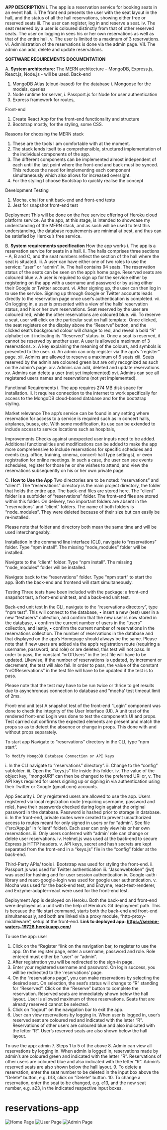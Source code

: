 **APP DESCRIPTION**
i.	The app is a reservation service for booking seats in an event hall.
ii.	The front end presents the user with the seat layout in the hall, and the status of all the hall reservations, showing either free or reserved seats
iii.	The user can register, log in and reserve a seat.
iv.	The seat reserved by a user is coloured distinctly from that of other reserved seats. The user on logging in sees his or her own reservations as well as that of the entire hall.
v.	The user is limited to a maximum of 3 reservations.
vi.	Administration of the reservations is done via the admin page.
VII.	The admin can add, delete and update reservations. 

**SOFTWARE REQUIREMENTS DOCUMENTATION**

A.	**System architecture:**
The MERN architecture – MongoDB, Express.js, React.js, Node.js - will be used. 
Back-end
1.	MongoDB Atlas (cloud-based) for the database
i.	Mongoose for the models, queries
2.	Node runtime for server, 
i.	Passport.js for Node for user authentication
3.	Express framework for routes,

Front-end
1.	Create React App for the front-end functionality and structure 
2.	Bootstrap mostly, for the styling, some CSS.

Reasons for choosing the MERN stack
1.	These are the tools I am comfortable with at the moment.
2.	The stack lends itself to a comprehensible, structured implementation of the individual components of the app. 
3.	The different components can be implemented almost independent of each until the last point where the front-end and back must be synced. This reduces the need for implementing each component simultaneously which also allows for increased oversight.
4.	For the styling I choose Bootstrap to quickly realise the concept

Development Testing
1.	Mocha, chai for unit back-end and front-end tests
2.	Jest for snapshot front-end test

Deployment
This will be done on the free service offering of Heroku cloud platform service. 
As the app, at this stage, is intended to showcase my understanding of the MERN stack, and as such will be used to test this understanding, the database requirements are minimal at best, and thus can be satisfied by Heroku’s free service.


B.	**System requirements specification**
How the app works
i.	The app is a reservation service for seats in a hall. 
ii.	The halls comprises three sections – A, B and C, and the seat numbers reflect the section of the hall where the seat is situated.
iii.	A user can have either one of two roles to use the service: “user” or “admin”.
iv.	The hall contains 94 seats. The reservation status of the seats can be seen on the app’s home page. Reserved seats are coloured blue
v.	A user is required to sign up for the service either by registering on the app with a username and password or by using either their Google or Twitter account.
vi.	After signing up, the user can then log in to use the service. Signing up through Google or Twitter accounts leads directly to the reservation page once user’s authentication is completed.
vii.	On logging in, a user is presented with a view of the halls’ reservation status, and his or her own reservations. Seat reserved by the user are coloured red, while the other reservations are coloured blue. 
viii.	To reserve a seat, user will click on the particular seat on hall template. Once clicked, the seat registers on the display above the “Reserve” button, and the clicked seat‘s background colour will change to red, and reveal a bold “R” alphabet on it indicating its “Reserved” status.
ix.	Once a seat is reserved, it cannot be reserved by another user. A user is allowed a maximum of 3 reservations.
x.	A key explaining the meaning of the colours, and symbols is presented to the user.
xi.	An admin can only register via the app’s “register“ page.
xii.	Admins are allowed to reserve a maximum of 6 seats
xiii.	Seats reserved by the admin are coloured green but are only recognized as such on the admin’s page.
xiv.	Admins can add, deleted and update reservations.
xv.	Admins can delete a user (not yet implemented)
xvi.	Admins can see all registered users names and reservations (not yet implemented).

Functional Requirements
i.	The app requires 274 MB disk space for installation.
ii.	It requires connection to the internet to work specifically for access to the MongoDB cloud-based database and for the bootstrap styling.


Market relevance
The app’s service can be found in any setting where reservation for access to a service is required such as in concert halls, airplanes, buses, etc.
 With some modification, its use can be extended to include access to service locations such as hospitals, 

Improvements
Checks against unexpected user inputs need to be added.
Additional functionalities and modifications can be added to make the app more comprehensive to include reservations for specific schedules and events (e.g. office, training, cinema, concert-hall type settings), or even registration for online meetings. 
In such a case, the user can see events schedules, register for those he or she wishes to attend, and view the reservations subsequently on his or her own private page.
 
C.	**How to Use the App**
Two directories are to be noted: “reservations” and “client”. The “reservations” directory is the main project directory, the folder that holds the entire app. The back-end files are stored here. The “client” folder is a subfolder of “reservations” folder. The front-end files are stored within this folder.
On delivery, two important folders are absent in the “reservations” and “client” folders. The name of both folders is “node_modules”. They were deleted because of their size but can easily be re-installed.

Please note that folder and directory both mean the same time and will be used interchangeably.

Installation
In the command line interface (CLI), navigate to “reservations” folder. Type “npm install”. The missing “node_modules” folder will be installed. 

Navigate to the “client” folder. Type “npm install”. The missing “node_modules” folder will be installed.

Navigate back to the “reservations” folder. Type “npm start” to start the app. Both the back-end and frontend will start simultaneously.

Testing
Three tests have been included with the package: a front-end snapshot test, a front-end unit test, and a back-end unit test.

Back-end unit test
In the CLI, navigate to the “reservations directory”, type “npm test”. 
This will connect to the database, 
•	insert a new (test) user in a new “testusers” collection, and confirm that the new user is now stored in the database, 
•	confirm the current number of users in the “users” collection, and lastly, 
•	confirm the current number of reservations in the reservations collection.
The number of reservations in the database and that displayed on the app’s Homepage should always be the same.
Please note that if new users are added via the app’s registration route (requiring a username, password, and role) or are deleted, this test will not pass. In order to pass, the constant “nrOfUsers” in the test file will have to be updated.
Likewise, if the number of reservations is updated, by increment or decrement, the test will also fail. In order to pass, the value of the constant “nrOfReservations” in the test file will have to be updated if the test is to pass.

Please note that the test may have to be run twice or thrice to get results due to asynchronous connection to database and “mocha’ test timeout limit of 2ms.
	
Front-end unit test
A snapshot test of the front-end “Login” component was done to check the integrity of the User Interface (UI). 
A unit test of the rendered front-end Login was done to test the component’s UI and props. Test carried out confirms the expected elements are present and match the props so as to detect the absence or change in props. This done with and without props separately. 

To start app
Navigate to “reservations” directory in the CLI, type “npm start”.

	To Modify MongoDB Database Connection or API keys
i.	In the CLI navigate to “reservations” directory”.
ii.	Change to the “config” subfolder. 
iii.	Open the “keys.js” file inside this folder.
iv.	The value of the object key, “mongoURI” can then be changed to the preferred URI or,
v.	The API keys required for users signing up or signing in via authentication using their Twitter or Google (gmail.com) accounts.

App Security
i.	Only registered users are allowed to use the app. Users registered via local registration route (requiring username, password and role), have their passwords checked during login against the original password in the database. Password is hashed prior to storage in database.
ii.	In the front-end, private routes were created to prevent unauthorized access to routes meant for only signed in users or for “admin”. See file (“src/App.js” in “client” folder). Each user can only view his or her own reservations.
iii.	Only users conferred with “admin’ role can change or delete user reservations.
iv.	Helmet.js was used at the back-end to secure Express.js HTTP headers.
v.	API keys, secret and hash secrets are kept separated from the front-end in a “keys.js” file in the “config” folder at the back-end.

Third-Party APIs/ tools
i.	Bootstrap was used for styling the front-end.
ii.	Passport.js was used for Twitter authentication
iii.	“Jasonwebtoken” (jwt) was used for hashing and for user session authentication
iv.	Google-auth-library and react-google-login was used for google user authentication.
v.	Mocha was used for the back-end test, and Enzyme, react-test-renderer, and Enzyme-adapter-react were used for the front-end test.

Deployment
App is deployed on Heroku.
Both the back-end and front-end were deployed as a unit with the help of Heroku’s Git deployment path.
This is because the file start command, starts both the back-end and front-end simultaneously, and both are linked via a proxy module, “http-proxy-middleware”, setup at the front-end.
**Link to deployed app: https://serene-waters-19728.herokuapp.com/**

To use the app: user
1.	Click on the “Register “link on the navigation bar, to register to use the app. On the register page, enter a username, password and role. Role entered must either be “user” or “admin”.
2.	After registration you will be redirected to the sign-in page.  
3.	Enter your registered username and password. On login success, you will be redirected to the ‘reservations’ page. 
4.	On the “reservations page”, you can make reservations by selecting the desired seat. On selection, the seat’s status will change to “R” standing for “Reserved”. Click on the “Reserve” button to complete the reservation. Reserved seats are immediately shown below the hall layout. User is allowed maximum of three reservations. Seats that are already reserved cannot be selected.
5.	Click on “logout” on the navigation bar to exit the app.
6.	User can view reservations by logging in. When user is logged in, user’s reserved seat are coloured red and indicated with the letter “R”. Reservations of other users are coloured blue and also indicated with the letter “R”. User’s reserved seats are also shown below the hall layout.

To use the app: admin
7.	Steps 1 to 5 of the above
8.	Admin can view all reservations by logging in. When admin is logged in, reservations made by admin’s are coloured green and indicated with the letter “R”. Reservations of other users are coloured blue and also indicated with the letter “R”. Admin’s reserved seats are also shown below the hall layout.
9.	To delete a reservation, enter the seat number to be deleted in the input box above the “Delete” button, e.g. b13, click on “Delete” button.
10.	To change a reservation, enter the seat to be changed, e.g. c13, and the new seat number, e.g. a23, in the indicated respective input boxes.

# reservations-app
![Home Page](https://github.com/benjitrix/reservations-app/blob/master/images_md/HomePage.JPG)
![User Page](https://github.com/benjitrix/reservations-app/blob/master/images_md/User%20reservation%20page.JPG)
![Admin Page](https://github.com/benjitrix/reservations-app/blob/master/images_md/Admin%20page.JPG)
